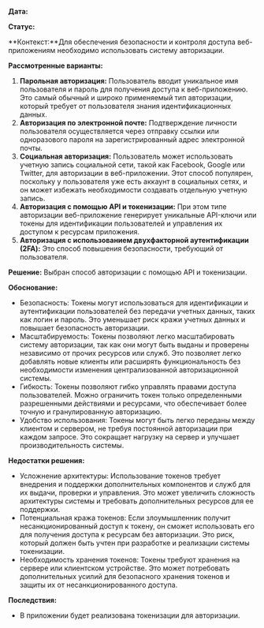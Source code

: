 **Дата:**

**Статус:**

**Контекст:**Для обеспечения безопасности и контроля доступа веб-приложениям необходимо использовать систему авторизации.

**Рассмотренные варианты:**
1. **Парольная авторизация:** Пользователь вводит уникальное имя пользователя и пароль для получения доступа к веб-приложению. Это самый обычный и широко применяемый тип авторизации, который требует от пользователя знания идентификационных данных.
2. **Авторизация по электронной почте:** Подтверждение личности пользователя осуществляется через отправку ссылки или одноразового пароля на зарегистрированный адрес электронной почты.
3. **Социальная авторизация:** Пользователь может использовать учетную запись социальной сети, такой как Facebook, Google или Twitter, для авторизации в веб-приложении. Этот способ популярен, поскольку у пользователя уже есть аккаунт в социальных сетях, и он может избежать необходимости создавать отдельную учетную запись.
4. **Авторизация с помощью API и токенизации:** При этом типе авторизации веб-приложение генерирует уникальные API-ключи или токены для идентификации пользователей и управления их доступом к ресурсам приложения.
5. **Авторизация с использованием двухфакторной аутентификации (2FA):** Это способ повышения безопасности, требующий от пользователя.

**Решение:** Выбран способ авторизации с помощью API и токенизации.

**Обоснование:**
- Безопасность: Токены могут использоваться для идентификации и аутентификации пользователей без передачи учетных данных, таких как логин и пароль. Это уменьшает риск кражи учетных данных и повышает безопасность авторизации.
- Масштабируемость: Токены позволяют легко масштабировать систему авторизации, так как они могут быть выданы и проверены независимо от прочих ресурсов или служб. Это позволяет легко добавлять новые клиенты или расширять функциональность без необходимости изменения централизованной авторизационной системы.
- Гибкость: Токены позволяют гибко управлять правами доступа пользователей. Можно ограничить токен только определенными разрешенными действиями и ресурсами, что обеспечивает более точную и гранулированную авторизацию.
- Удобство использования: Токены могут быть легко переданы между клиентом и сервером, не требуя постоянной авторизации при каждом запросе. Это сокращает нагрузку на сервер и улучшает производительность системы.

**Недостатки решения:**
- Усложнение архитектуры: Использование токенов требует внедрения и поддержки дополнительных компонентов и служб для их выдачи, проверки и управления. Это может увеличить сложность архитектуры системы и требовать дополнительных ресурсов для ее поддержки.
- Потенциальная кража токенов: Если злоумышленник получит несанкционированный доступ к токену, он сможет использовать его для получения доступа к ресурсам без авторизации. Это риск, который должен быть учтен при разработке и реализации системы токенизации.
- Необходимость хранения токенов: Токены требуют хранения на сервере или клиентском устройстве. Это может потребовать дополнительных усилий для безопасного хранения токенов и защиты их от несанкционированного доступа.

**Последствия:**
- В приложении будет реализована токенизации для авторизации. 